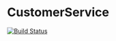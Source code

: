 # CustomerService
[![Build Status](https://travis-ci.org/loanfulfilment/CustomerService.svg?branch=master)](https://travis-ci.org/loanfulfilment/CustomerService.svg?branch=master)
